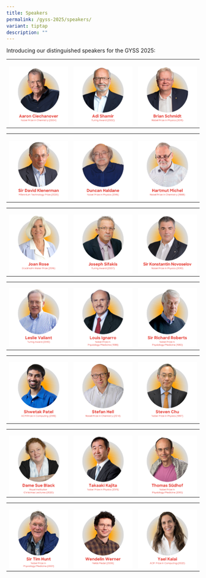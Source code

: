 ```yaml
---
title: Speakers
permalink: /gyss-2025/speakers/
variant: tiptap
description: ""
---
```

<p>Introducing our distinguished speakers for the GYSS 2025:</p>
<table style="minWidth: 75px">
<colgroup>
<col>
<col>
<col>
</colgroup>
<tbody>
<tr>
<th rowspan="1" colspan="1">
<p></p>
<div class="isomer-image-wrapper">
<img style="width: 100%" height="auto" width="100%" alt="Aaron Ciechanover" src="/images/GYSS 2025/GYSS_2025_featured_speakers_AJ_01.png">
</div>
</th>
<th rowspan="1" colspan="1">
<p></p>
<div class="isomer-image-wrapper">
<img style="width: 100%" height="auto" width="100%" alt="Adi Shamir" src="/images/GYSS 2025/GYSS_2025_featured_speakers_AJ_02.png">
</div>
</th>
<th rowspan="1" colspan="1">
<p></p>
<div class="isomer-image-wrapper">
<img style="width: 100%" height="auto" width="100%" alt="Brian Schmidt" src="/images/GYSS 2025/GYSS_2025_featured_speakers_AJ_03.png">
</div>
</th>
</tr>
</tbody>
</table>
<table style="minWidth: 75px">
<colgroup>
<col>
<col>
<col>
</colgroup>
<tbody>
<tr>
<th rowspan="1" colspan="1">
<p></p>
<div class="isomer-image-wrapper">
<img style="width: 100%" height="auto" width="100%" alt="David Klenerman" src="/images/GYSS 2025/GYSS_2025_featured_speakers_AJ_04.png">
</div>
</th>
<th rowspan="1" colspan="1">
<p></p>
<div class="isomer-image-wrapper">
<img style="width: 100%" height="auto" width="100%" alt="Duncan Haldane" src="/images/GYSS 2025/GYSS_2025_featured_speakers_AJ_05.png">
</div>
</th>
<th rowspan="1" colspan="1">
<p></p>
<div class="isomer-image-wrapper">
<img style="width: 100%" height="auto" width="100%" alt="Hartmut Michel" src="/images/GYSS 2025/GYSS_2025_featured_speakers_AJ_06.png">
</div>
</th>
</tr>
</tbody>
</table>
<table style="minWidth: 75px">
<colgroup>
<col>
<col>
<col>
</colgroup>
<tbody>
<tr>
<td rowspan="1" colspan="1">
<p></p>
<div class="isomer-image-wrapper">
<img style="width: 100%" height="auto" width="100%" alt="Joan Rose" src="/images/GYSS 2025/GYSS_2025_featured_speakers_AJ_07.png">
</div>
</td>
<td rowspan="1" colspan="1">
<p></p>
<div class="isomer-image-wrapper">
<img style="width: 100%" height="auto" width="100%" alt="Joseph Sifakis" src="/images/GYSS 2025/GYSS_2025_featured_speakers_AJ_08.png">
</div>
</td>
<td rowspan="1" colspan="1">
<p></p>
<div class="isomer-image-wrapper">
<img style="width: 100%" height="auto" width="100%" alt="Konstantin Novoselov" src="/images/GYSS 2025/GYSS_2025_featured_speakers_AJ_09.png">
</div>
</td>
</tr>
</tbody>
</table>
<table style="minWidth: 75px">
<colgroup>
<col>
<col>
<col>
</colgroup>
<tbody>
<tr>
<td rowspan="1" colspan="1">
<p></p>
<div class="isomer-image-wrapper">
<img style="width: 100%" height="auto" width="100%" alt="Leslie Valiant" src="/images/GYSS 2025/GYSS_2025_featured_speakers_AJ_10.png">
</div>
</td>
<td rowspan="1" colspan="1">
<p></p>
<div class="isomer-image-wrapper">
<img style="width: 100%" height="auto" width="100%" alt="Louis Ignarro" src="/images/GYSS 2025/GYSS_2025_featured_speakers_AJ_11.png">
</div>
</td>
<td rowspan="1" colspan="1">
<p></p>
<div class="isomer-image-wrapper">
<img style="width: 100%" height="auto" width="100%" alt="Richard Roberts" src="/images/GYSS 2025/GYSS_2025_featured_speakers_AJ_12.png">
</div>
</td>
</tr>
</tbody>
</table>
<table style="minWidth: 75px">
<colgroup>
<col>
<col>
<col>
</colgroup>
<tbody>
<tr>
<td rowspan="1" colspan="1">
<p></p>
<div class="isomer-image-wrapper">
<img style="width: 100%" height="auto" width="100%" alt="Shwetak Patel" src="/images/GYSS 2025/GYSS_2025_featured_speakers_AJ_13.png">
</div>
</td>
<td rowspan="1" colspan="1">
<p></p>
<div class="isomer-image-wrapper">
<img style="width: 100%" height="auto" width="100%" alt="Stefan Hell" src="/images/GYSS 2025/GYSS_2025_featured_speakers_AJ_14.png">
</div>
</td>
<td rowspan="1" colspan="1">
<p></p>
<div class="isomer-image-wrapper">
<img style="width: 100%" height="auto" width="100%" alt="Steven Chu" src="/images/GYSS 2025/GYSS_2025_featured_speakers_AJ_15.png">
</div>
</td>
</tr>
</tbody>
</table>
<table style="minWidth: 75px">
<colgroup>
<col>
<col>
<col>
</colgroup>
<tbody>
<tr>
<td rowspan="1" colspan="1">
<p></p>
<div class="isomer-image-wrapper">
<img style="width: 100%" height="auto" width="100%" alt="Sue Black" src="/images/GYSS 2025/GYSS_2025_featured_speakers_AJ_16.png">
</div>
</td>
<td rowspan="1" colspan="1">
<p></p>
<div class="isomer-image-wrapper">
<img style="width: 100%" height="auto" width="100%" alt="Takaaki Kajita" src="/images/GYSS 2025/GYSS_2025_featured_speakers_AJ_17.png">
</div>
</td>
<td rowspan="1" colspan="1">
<p></p>
<div class="isomer-image-wrapper">
<img style="width: 100%" height="auto" width="100%" alt="Thomas Südhof" src="/images/GYSS 2025/GYSS_2025_featured_speakers_AJ_18.png">
</div>
</td>
</tr>
</tbody>
</table>
<table style="minWidth: 75px">
<colgroup>
<col>
<col>
<col>
</colgroup>
<tbody>
<tr>
<td rowspan="1" colspan="1">
<p></p>
<div class="isomer-image-wrapper">
<img style="width: 100%" height="auto" width="100%" alt="Tim Hunt" src="/images/GYSS 2025/GYSS_2025_featured_speakers_AJ_19.png">
</div>
</td>
<td rowspan="1" colspan="1">
<p></p>
<div class="isomer-image-wrapper">
<img style="width: 100%" height="auto" width="100%" alt="Wendelin Werner" src="/images/GYSS 2025/GYSS_2025_featured_speakers_AJ_20.png">
</div>
</td>
<td rowspan="1" colspan="1">
<p></p>
<div class="isomer-image-wrapper">
<img style="width: 100%" height="auto" width="100%" alt="Yael Kalai" src="/images/GYSS 2025/GYSS_2025_featured_speakers_AJ_21.png">
</div>
</td>
</tr>
</tbody>
</table>
<p></p>